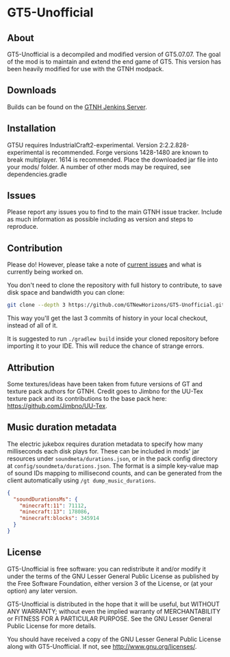 GT5-Unofficial
===

## About

GT5-Unofficial is a decompiled and modified version of GT5.07.07. The goal of the mod is to maintain and extend the end
game of GT5. This version has been heavily modified for use with the GTNH modpack.

## Downloads

Builds can be found on the [GTNH Jenkins Server](http://jenkins.usrv.eu:8080/job/Gregtech-5-Unofficial/).

## Installation

GT5U requires IndustrialCraft2-experimental. Version 2:2.2.828-experimental is recommended.
Forge versions 1428-1480 are known to break multiplayer. 1614 is recommended.
Place the downloaded jar file into your mods/ folder. A number of other mods may be required, see dependencies.gradle

## Issues

Please report any issues you to find to the main GTNH issue tracker. Include as much information as possible including
as version and steps to reproduce.

## Contribution

Please do! However, please take a note of
[current issues](https://github.com/GTNewHorizons/GT-New-Horizons-Modpack/issues) and what is currently being worked on.

You don't need to clone the repository with full history to contribute, to save disk space and bandwidth you can clone:
```bash
git clone --depth 3 https://github.com/GTNewHorizons/GT5-Unofficial.git GT5-Unofficial
```
This way you'll get the last 3 commits of history in your local checkout, instead of all of it.

It is suggested to run `./gradlew build` inside your cloned repository before importing it to your IDE. This will reduce
the chance of strange errors.

## Attribution

Some textures/ideas have been taken from future versions of GT and texture pack authors for GTNH. Credit goes to Jimbno
for the UU-Tex texture pack and its contributions to the base pack here: https://github.com/Jimbno/UU-Tex.

## Music duration metadata

The electric jukebox requires duration metadata to specify how many milliseconds each disk plays for.
These can be included in mods' jar resources under `soundmeta/durations.json`, or in the pack config directory at `config/soundmeta/durations.json`.
The format is a simple key-value map of sound IDs mapping to millisecond counts, and can be generated from the client automatically using `/gt dump_music_durations`.

```json
{
  "soundDurationsMs": {
    "minecraft:11": 71112,
    "minecraft:13": 178086,
    "minecraft:blocks": 345914
  }
}
```

## License

GT5-Unofficial is free software: you can redistribute it and/or modify it under the terms of the
GNU Lesser General Public License as published by the Free Software Foundation, either version 3
of the License, or (at your option) any later version.

GT5-Unofficial is distributed in the hope that it will be useful, but WITHOUT ANY WARRANTY;
without even the implied warranty of MERCHANTABILITY or FITNESS FOR A PARTICULAR PURPOSE.
See the GNU Lesser General Public License for more details.

You should have received a copy of the GNU Lesser General Public License along with GT5-Unofficial.
If not, see <http://www.gnu.org/licenses/>.
